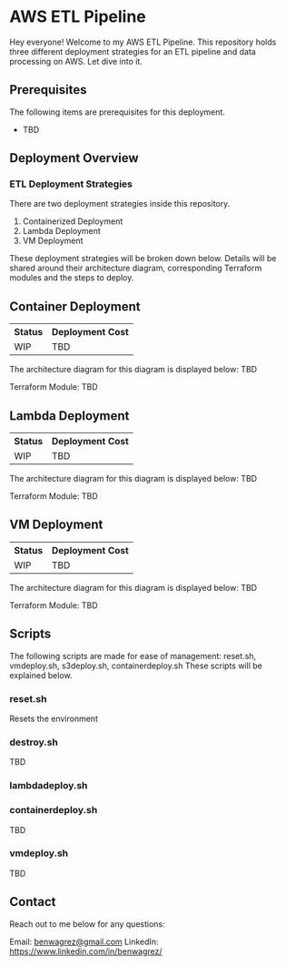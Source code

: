 # AWS ETL Pipeline
Hey everyone! Welcome to my AWS ETL Pipeline. This repository holds three different deployment strategies for an ETL pipeline and data processing on AWS. Let dive into it.

## Prerequisites
The following items are prerequisites for this deployment.
<ul>
    <li>TBD</li>
</ul>

## Deployment Overview

### ETL Deployment Strategies
There are two deployment strategies inside this repository. 
<ol>
    <li>Containerized Deployment</li>
    <li>Lambda Deployment</li>
    <li>VM Deployment</li>
</ol>
These deployment strategies will be broken down below. Details will be shared around their architecture diagram, corresponding Terraform modules and the steps to deploy.

## Container Deployment
<table>
    <tr>
        <th>Status</th><th>Deployment Cost</th>
    </tr>
    <tr>
        <td>WIP</td><td>TBD</td>
    </tr>
</table>
The architecture diagram for this diagram is displayed below:
TBD

Terraform Module:
TBD

## Lambda Deployment
<table>
    <tr>
        <th>Status</th><th>Deployment Cost</th>
    </tr>
    <tr>
        <td>WIP</td><td>TBD</td>
    </tr>
</table>
The architecture diagram for this diagram is displayed below:
TBD

Terraform Module:
TBD

## VM Deployment
<table>
    <tr>
        <th>Status</th><th>Deployment Cost</th>
    </tr>
    <tr>
        <td>WIP</td><td>TBD</td>
    </tr>
</table>
The architecture diagram for this diagram is displayed below:
TBD

Terraform Module:
TBD

## Scripts
The following scripts are made for ease of management: reset.sh, vmdeploy.sh, s3deploy.sh, containerdeploy.sh
These scripts will be explained below.

### reset.sh
Resets the environment

### destroy.sh
TBD

### lambdadeploy.sh


### containerdeploy.sh
TBD

### vmdeploy.sh
TBD

## Contact

Reach out to me below for any questions:

Email: benwagrez@gmail.com
LinkedIn: https://www.linkedin.com/in/benwagrez/